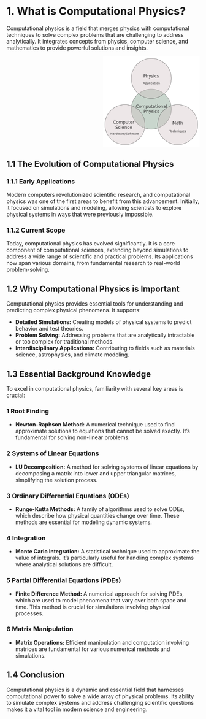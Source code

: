 # 1. What is Computational Physics?

Computational physics is a field that merges physics with computational techniques to solve complex problems that are challenging to address analytically. It integrates concepts from physics, computer science, and mathematics to provide powerful solutions and insights. 
<p align="right">
  <img src="./Computational_physics_diagram.png" alt="Flowchart of the Computational Process" width="50%" />
</p>


## 1.1 The Evolution of Computational Physics

### 1.1.1 Early Applications

Modern computers revolutionized scientific research, and computational physics was one of the first areas to benefit from this advancement. Initially, it focused on simulations and modeling, allowing scientists to explore physical systems in ways that were previously impossible.

### 1.1.2 Current Scope

Today, computational physics has evolved significantly. It is a core component of computational sciences, extending beyond simulations to address a wide range of scientific and practical problems. Its applications now span various domains, from fundamental research to real-world problem-solving.

## 1.2 Why Computational Physics is Important

Computational physics provides essential tools for understanding and predicting complex physical phenomena. It supports:

- **Detailed Simulations:** Creating models of physical systems to predict behavior and test theories.
- **Problem Solving:** Addressing problems that are analytically intractable or too complex for traditional methods.
- **Interdisciplinary Applications:** Contributing to fields such as materials science, astrophysics, and climate modeling.

## 1.3 Essential Background Knowledge

To excel in computational physics, familiarity with several key areas is crucial:

### 1 Root Finding

- **Newton-Raphson Method:** A numerical technique used to find approximate solutions to equations that cannot be solved exactly. It’s fundamental for solving non-linear problems.

### 2 Systems of Linear Equations

- **LU Decomposition:** A method for solving systems of linear equations by decomposing a matrix into lower and upper triangular matrices, simplifying the solution process.

### 3 Ordinary Differential Equations (ODEs)

- **Runge-Kutta Methods:** A family of algorithms used to solve ODEs, which describe how physical quantities change over time. These methods are essential for modeling dynamic systems.

### 4 Integration

- **Monte Carlo Integration:** A statistical technique used to approximate the value of integrals. It’s particularly useful for handling complex systems where analytical solutions are difficult.

### 5 Partial Differential Equations (PDEs)

- **Finite Difference Method:** A numerical approach for solving PDEs, which are used to model phenomena that vary over both space and time. This method is crucial for simulations involving physical processes.

### 6 Matrix Manipulation

- **Matrix Operations:** Efficient manipulation and computation involving matrices are fundamental for various numerical methods and simulations.

## 1.4 Conclusion

Computational physics is a dynamic and essential field that harnesses computational power to solve a wide array of physical problems. Its ability to simulate complex systems and address challenging scientific questions makes it a vital tool in modern science and engineering.
